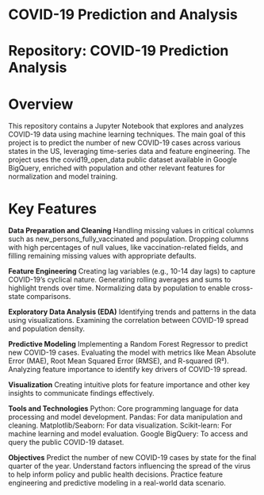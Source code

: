 # COVID-19 Prediction and Analysis
# Repository: COVID-19 Prediction Analysis
# Overview
This repository contains a Jupyter Notebook that explores and analyzes COVID-19 data using machine learning techniques. The main goal of this project is to predict the number of new COVID-19 cases across various states in the US, leveraging time-series data and feature engineering. The project uses the covid19_open_data public dataset available in Google BigQuery, enriched with population and other relevant features for normalization and model training.

# Key Features
**Data Preparation and Cleaning**
Handling missing values in critical columns such as new_persons_fully_vaccinated and population.
Dropping columns with high percentages of null values, like vaccination-related fields, and filling remaining missing values with appropriate defaults.

**Feature Engineering**
Creating lag variables (e.g., 10-14 day lags) to capture COVID-19’s cyclical nature.
Generating rolling averages and sums to highlight trends over time.
Normalizing data by population to enable cross-state comparisons.

**Exploratory Data Analysis (EDA)**
Identifying trends and patterns in the data using visualizations.
Examining the correlation between COVID-19 spread and population density.

**Predictive Modeling**
Implementing a Random Forest Regressor to predict new COVID-19 cases.
Evaluating the model with metrics like Mean Absolute Error (MAE), Root Mean Squared Error (RMSE), and R-squared (R²).
Analyzing feature importance to identify key drivers of COVID-19 spread.

**Visualization**
Creating intuitive plots for feature importance and other key insights to communicate findings effectively.

**Tools and Technologies**
Python: Core programming language for data processing and model development.
Pandas: For data manipulation and cleaning.
Matplotlib/Seaborn: For data visualization.
Scikit-learn: For machine learning and model evaluation.
Google BigQuery: To access and query the public COVID-19 dataset.

**Objectives**
Predict the number of new COVID-19 cases by state for the final quarter of the year.
Understand factors influencing the spread of the virus to help inform policy and public health decisions.
Practice feature engineering and predictive modeling in a real-world data scenario.
